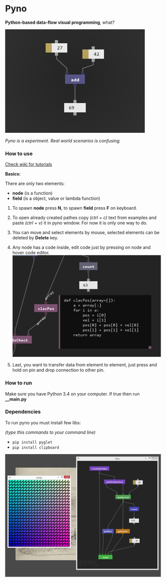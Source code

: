 # Pyno
**Python-based data-flow visual programming**, what?

![Pyno](screenshots/start.png)

*Pyno is a experiment. Real world scenarios is confusing.*

### How to use
[Check wiki for tutorials](https://github.com/honix/Pyno/wiki)

**Basics:**

There are only two elements:
- **node** (is a function)
- **field** (is a object, value or lambda function)

1. To spawn **node** press **N**, to spawn **field** press **F** on keyboard.

2. To open already created pathes copy *(ctrl + c)* text from examples and paste *(ctrl + v)* it in pyno window. For now it is only one way to do.

3. You can move and select elements by mouse, selected elements can be deleted by **Delete** key.

4. Any node has a code inside, edit code just by pressing on node and hover code editor.
![Pyno](screenshots/edit.png)

5. Last, you want to transfer data from element to element, just press and hold on pin and drop connection to other pin.

### How to run
Make sure you have Python 3.4 on your computer. If true then run **__main.py**

### Dependencies
To run pyno you must install few libs:

*(type this commands to your command line)*

* ```pip install pyglet```
* ```pip install clipboard```

![Pyno](screenshots/mass_render.png)
